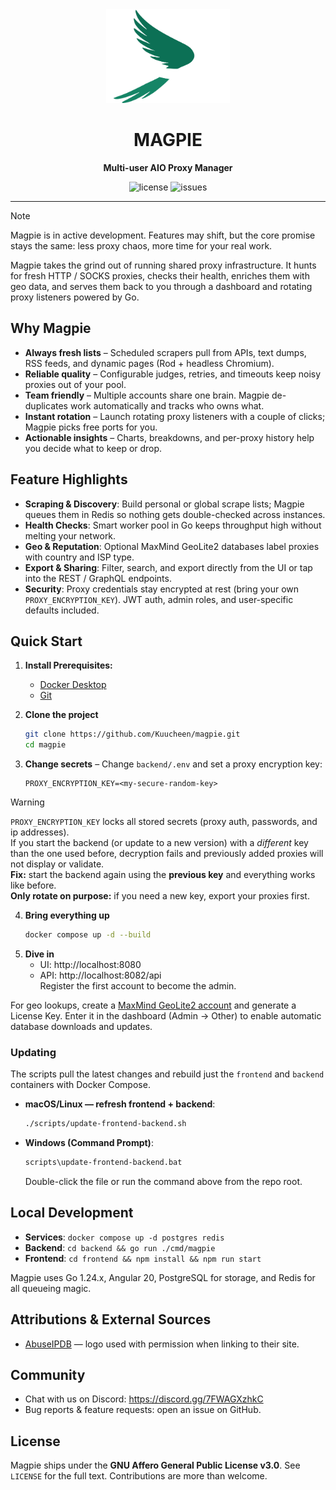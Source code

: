 <div align="center">
  <img src="frontend/src/assets/logo/magpie-light.png" alt="Magpie logo" height="150">
  <h1>MAGPIE</h1>
  <p><strong>Multi-user AIO Proxy Manager</strong></p>
</div>

<div align="center">
  <img src="https://img.shields.io/github/license/Kuucheen/magpie.svg" alt="license">
  <img src="https://img.shields.io/github/issues/Kuucheen/magpie.svg" alt="issues">

[//]: # (  <img src="https://img.shields.io/github/stars/Kuucheen/magpie.svg?style=social" alt="stars">)
</div>

---

> [!NOTE]
> Magpie is in active development. Features may shift, but the core promise stays the same: less proxy chaos, more time for your real work.

Magpie takes the grind out of running shared proxy infrastructure. It hunts for fresh HTTP / SOCKS proxies, checks their health, enriches them with geo data, and serves them back to you through a dashboard and rotating proxy listeners powered by Go.

## Why Magpie
- **Always fresh lists** – Scheduled scrapers pull from APIs, text dumps, RSS feeds, and dynamic pages (Rod + headless Chromium).
- **Reliable quality** – Configurable judges, retries, and timeouts keep noisy proxies out of your pool.
- **Team friendly** – Multiple accounts share one brain. Magpie de-duplicates work automatically and tracks who owns what.
- **Instant rotation** – Launch rotating proxy listeners with a couple of clicks; Magpie picks free ports for you.
- **Actionable insights** – Charts, breakdowns, and per-proxy history help you decide what to keep or drop.

## Feature Highlights
- **Scraping & Discovery**: Build personal or global scrape lists; Magpie queues them in Redis so nothing gets double-checked across instances.
- **Health Checks**: Smart worker pool in Go keeps throughput high without melting your network.
- **Geo & Reputation**: Optional MaxMind GeoLite2 databases label proxies with country and ISP type.
- **Export & Sharing**: Filter, search, and export directly from the UI or tap into the REST / GraphQL endpoints.
- **Security**: Proxy credentials stay encrypted at rest (bring your own `PROXY_ENCRYPTION_KEY`). JWT auth, admin roles, and user-specific defaults included.

## Quick Start

1. **Install Prerequisites:**
    - [Docker Desktop](https://www.docker.com/)
    - [Git](https://git-scm.com/downloads)

2. **Clone the project**
   ```bash
   git clone https://github.com/Kuucheen/magpie.git
   cd magpie
   ```
3. **Change secrets** – Change `backend/.env` and set a proxy encryption key:
   ```env
   PROXY_ENCRYPTION_KEY=<my-secure-random-key>
   ```

> [!WARNING]
> `PROXY_ENCRYPTION_KEY` locks all stored secrets (proxy auth, passwords, and ip addresses).  
> If you start the backend (or update to a new version) with a *different* key than the one used before, decryption fails and previously added proxies will not display or validate.  
> **Fix:** start the backend again using the **previous key** and everything works like before.  
> **Only rotate on purpose:** if you need a new key, export your proxies first.

4. **Bring everything up**
   ```bash
   docker compose up -d --build
   ```
5. **Dive in**
    - UI: http://localhost:8080
    - API: http://localhost:8082/api  
      Register the first account to become the admin.

For geo lookups, create a [MaxMind GeoLite2 account](https://dev.maxmind.com/geoip/geolite2-free-geolocation-data) and generate a License Key. Enter it in the dashboard (Admin → Other) to enable automatic database downloads and updates.


### Updating
The scripts pull the latest changes and rebuild just the `frontend` and `backend` containers with Docker Compose.

- **macOS/Linux — refresh frontend + backend**:
  ```bash
  ./scripts/update-frontend-backend.sh
  ```
- **Windows (Command Prompt)**:
  ```bash
  scripts\update-frontend-backend.bat
  ```
  Double-click the file or run the command above from the repo root.

## Local Development
- **Services**: `docker compose up -d postgres redis`
- **Backend**: `cd backend && go run ./cmd/magpie`
- **Frontend**: `cd frontend && npm install && npm run start`

Magpie uses Go 1.24.x, Angular 20, PostgreSQL for storage, and Redis for all queueing magic.

## Attributions & External Sources
- [AbuseIPDB](https://www.abuseipdb.com/) — logo used with permission when linking to their site.

## Community
- Chat with us on Discord: https://discord.gg/7FWAGXzhkC
- Bug reports & feature requests: open an issue on GitHub.

## License
Magpie ships under the **GNU Affero General Public License v3.0**. See `LICENSE` for the full text. Contributions are more than welcome.

